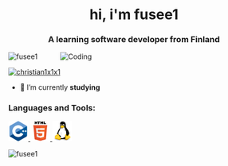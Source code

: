 <h1 align="center">hi, i'm fusee1</h1>
<h3 align="center">A learning software developer from Finland</h3>
<img align="right" alt="Coding" width="400" src="https://i.pinimg.com/originals/e4/26/70/e426702edf874b181aced1e2fa5c6cde.gif">

<p align="left"> <img src="https://komarev.com/ghpvc/?username=fusee1&label=Profile%20views&color=0e75b6&style=flat" alt="fusee1" /> </p>

<p align="left"> <a href="https://twitter.com/christian1x1x1" target="blank"><img src="https://img.shields.io/twitter/follow/christian1x1x1?logo=twitter&style=for-the-badge" alt="christian1x1x1" /></a> </p>

- 🔭 I’m currently **studying**

<h3 align="left">Languages and Tools:</h3>
<p align="left"> <a href="https://www.w3schools.com/cpp/" target="_blank" rel="noreferrer"> <img src="https://raw.githubusercontent.com/devicons/devicon/master/icons/cplusplus/cplusplus-original.svg" alt="cplusplus" width="40" height="40"/> </a> <a href="https://www.w3.org/html/" target="_blank" rel="noreferrer"> <img src="https://raw.githubusercontent.com/devicons/devicon/master/icons/html5/html5-original-wordmark.svg" alt="html5" width="40" height="40"/> </a> <a href="https://www.linux.org/" target="_blank" rel="noreferrer"> <img src="https://raw.githubusercontent.com/devicons/devicon/master/icons/linux/linux-original.svg" alt="linux" width="40" height="40"/> </a> </p>

<p><img align="left" src="https://github-readme-stats.vercel.app/api/top-langs?username=fusee1&show_icons=true&locale=en&layout=compact" alt="fusee1" /></p>





